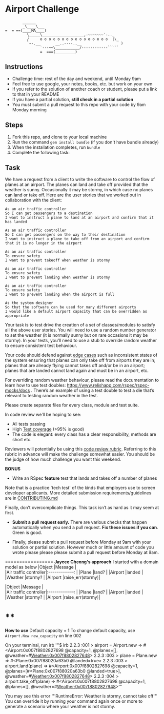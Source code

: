 Airport Challenge
=================

```
        ______
        _\____\___
=  = ==(____MA____)
          \_____\___________________,-~~~~~~~`-.._
          /     o o o o o o o o o o o o o o o o  |\_
          `~-.__       __..----..__                  )
                `---~~\___________/------------`````
                =  ===(_________)

```

Instructions
---------

* Challenge time: rest of the day and weekend, until Monday 9am
* Feel free to use google, your notes, books, etc. but work on your own
* If you refer to the solution of another coach or student, please put a link to that in your README
* If you have a partial solution, **still check in a partial solution**
* You must submit a pull request to this repo with your code by 9am Monday morning

Steps
-------

1. Fork this repo, and clone to your local machine
2. Run the command `gem install bundle` (if you don't have bundle already)
3. When the installation completes, run `bundle`
4. Complete the following task:

Task
-----

We have a request from a client to write the software to control the flow of planes at an airport. The planes can land and take off provided that the weather is sunny. Occasionally it may be stormy, in which case no planes can land or take off.  Here are the user stories that we worked out in collaboration with the client:

```
As an air traffic controller 
So I can get passengers to a destination 
I want to instruct a plane to land at an airport and confirm that it has landed 

As an air traffic controller 
So I can get passengers on the way to their destination 
I want to instruct a plane to take off from an airport and confirm that it is no longer in the airport

As an air traffic controller 
To ensure safety 
I want to prevent takeoff when weather is stormy 

As an air traffic controller 
To ensure safety 
I want to prevent landing when weather is stormy 

As an air traffic controller 
To ensure safety 
I want to prevent landing when the airport is full 

As the system designer
So that the software can be used for many different airports
I would like a default airport capacity that can be overridden as appropriate
```

Your task is to test drive the creation of a set of classes/modules to satisfy all the above user stories. You will need to use a random number generator to set the weather (it is normally sunny but on rare occasions it may be stormy). In your tests, you'll need to use a stub to override random weather to ensure consistent test behaviour.

Your code should defend against [edge cases](http://programmers.stackexchange.com/questions/125587/what-are-the-difference-between-an-edge-case-a-corner-case-a-base-case-and-a-b) such as inconsistent states of the system ensuring that planes can only take off from airports they are in; planes that are already flying cannot takes off and/or be in an airport; planes that are landed cannot land again and must be in an airport, etc.

For overriding random weather behaviour, please read the documentation to learn how to use test doubles: https://www.relishapp.com/rspec/rspec-mocks/docs . There’s an example of using a test double to test a die that’s relevant to testing random weather in the test.

Please create separate files for every class, module and test suite.

In code review we'll be hoping to see:

* All tests passing
* High [Test coverage](https://github.com/makersacademy/course/blob/master/pills/test_coverage.md) (>95% is good)
* The code is elegant: every class has a clear responsibility, methods are short etc. 

Reviewers will potentially be using this [code review rubric](docs/review.md).  Referring to this rubric in advance will make the challenge somewhat easier.  You should be the judge of how much challenge you want this weekend.

**BONUS**

* Write an RSpec **feature** test that lands and takes off a number of planes

Note that is a practice 'tech test' of the kinds that employers use to screen developer applicants.  More detailed submission requirements/guidelines are in [CONTRIBUTING.md](CONTRIBUTING.md)

Finally, don’t overcomplicate things. This task isn’t as hard as it may seem at first.

* **Submit a pull request early.**  There are various checks that happen automatically when you send a pull request.  **Fix these issues if you can**.  Green is good.

* Finally, please submit a pull request before Monday at 9am with your solution or partial solution.  However much or little amount of code you wrote please please please submit a pull request before Monday at 9am.

=================
**Jaycee Cheong's approach**
I started with a domain model as below 
|Object                |Message         |  
|Air traffic controller|:-------------: |
|Plane                 |land?           |
|Airport               |landed          |
|Weather               |stormy?         |
|Airport               |raise_err(stormy)|

|Object                |Message         |  
|Air traffic controller|:-------------: |
|Plane                 |land?           |
|Airport               |landed          |
|Weather               |stormy?         |
|Airport               |raise_err(stormy)|

**
=================
**How to use**
Default capacity = 1
To change default capacity, use `Airport.New new_capacity` on line 002

On your terminal, run irb
'''$ irb
2.2.3 :001 > airport = Airport.new
=> #<Airport:0x007f8802827698 @capacity=1, @planes=[], @weather=#<Weather:0x007f8802827648>> 
2.2.3 :003 > plane = Plane.new
 => #<Plane:0x007f88020a63b0 @landed=true> 
2.2.3 :003 > airport.land(plane)
 => #<Airport:0x007f8802827698 @capacity=1, @planes=[#<Plane:0x007f88020a63b0 @landed=true>], @weather=#<Weather:0x007f8802827648>>
2.2.3 :004 > airport.take_off(plane)
=> #<Airport:0x007f8802827698 @capacity=1, @planes=[], @weather=#<Weather:0x007f8802827648>>'''

You may see this error
'''RuntimeError: Weather is stormy, cannot take off'''
You can override it by running your command again once or more to generate a scenario where your weather is not stormy. 
